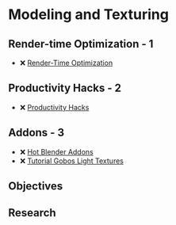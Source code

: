 # Modeling and Texturing

## Render-time Optimization - 1

- ❌ [Render-Time Optimization](https://www.youtube.com/playlist?list=PLeb33PCuqDddbl1Iw7EAQ_kIpEDVBHjPr)

## Productivity Hacks - 2

- ❌ [Productivity Hacks](https://www.youtube.com/playlist?list=PLeb33PCuqDdfA6PX9SWK6bcF4KqIfh7QT)

## Addons - 3

- ❌ [Hot Blender Addons](https://www.youtube.com/playlist?list=PLeb33PCuqDddISNr15ys_loDeOi_aHKEs)
- ❌ [Tutorial Gobos Light Textures](https://www.youtube.com/watch?v=Qh7tr4ohDGc)

## Objectives

<!-- - 2.1. ❌ 6 different color schemas -->

## Research

<!-- - ❌ Tool for color schema analyzes -->
